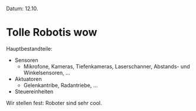 Datum: 12.10.

# Tolle Robotis wow

Hauptbestandteile:
- Sensoren
	- Mikrofone, Kameras, Tiefenkameras, Laserschanner, Abstands- und Winkelsensoren, ...
- Aktuatoren
	- Gelenkantribe, Radantriebe, ...
- Steuereinheiten

Wir stellen fest: Roboter sind sehr cool.